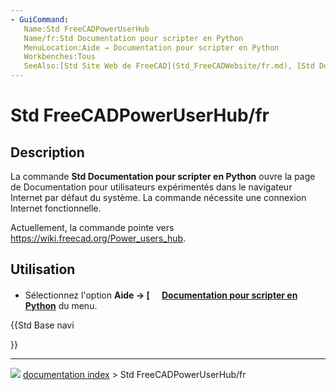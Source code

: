 ```yaml
---
- GuiCommand:
   Name:Std FreeCADPowerUserHub
   Name/fr:Std Documentation pour scripter en Python
   MenuLocation:Aide → Documentation pour scripter en Python 
   Workbenches:Tous
   SeeAlso:[Std Site Web de FreeCAD](Std_FreeCADWebsite/fr.md), [Std Documentation utilisateurs](Std_FreeCADUserHub/fr.md), [Std Forum de FreeCAD](Std_FreeCADForum/fr.md), [Std FAQ FreeCAD](Std_FreeCADFAQ/fr.md)
---
```


# Std FreeCADPowerUserHub/fr

## Description

La commande **Std Documentation pour scripter en Python** ouvre la page de Documentation pour utilisateurs expérimentés dans le navigateur Internet par défaut du système. La commande nécessite une connexion Internet fonctionnelle.

Actuellement, la commande pointe vers [<https://wiki.freecad.org/Power_users_hub>](https://wiki.freecad.org/Power_users_hub).

## Utilisation

-   Sélectionnez l\'option **Aide → [<img src=images/Std_FreeCADPowerUserHub.svg style="width:16px"> [Documentation pour scripter en Python](Std_FreeCADPowerUserHub/fr.md)** du menu.





{{Std Base navi

}}



---
![](images/Button_right.svg) [documentation index](../README.md) > Std FreeCADPowerUserHub/fr
